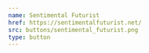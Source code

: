 ```yaml
---
name: Sentimental Futurist
href: https://sentimentalfuturist.net/
src: buttons/sentimental_futurist.png
type: button
---
```

